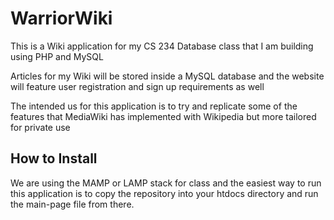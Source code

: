 # WarriorWiki

This is a Wiki application for my CS 234 Database class that I am building using PHP and MySQL


Articles for my Wiki will be stored inside a MySQL database and the website will feature user registration and sign up requirements as well


The intended us for this application is to try and replicate some of the features that MediaWiki has implemented with Wikipedia but more tailored for private use



## How to Install

We are using the MAMP or LAMP stack for class and the easiest way to run this application is to copy the repository into your htdocs directory and run the main-page file from there.

